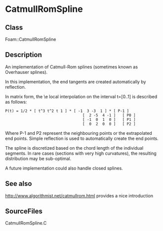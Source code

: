 # CatmullRomSpline 
## Class
Foam::CatmullRomSpline

## Description
An implementation of Catmull-Rom splines
(sometimes known as Overhauser splines).

In this implementation, the end tangents are created automatically
by reflection.

In matrix form, the \e local interpolation on the interval t=[0..1] is
described as follows:
```
P(t) = 1/2 * [ t^3 t^2 t 1 ] * [ -1  3 -3  1 ] * [ P-1 ]
                                   [  2 -5  4 -1 ]   [ P0 ]
                                   [ -1  0  1  0 ]   [ P1 ]
                                   [  0  2  0  0 ]   [ P2 ]
```

Where P-1 and P2 represent the neighbouring points or the extrapolated
end points. Simple reflection is used to automatically create the end
points.

The spline is discretized based on the chord length of the individual
segments. In rare cases (sections with very high curvatures), the
resulting distribution may be sub-optimal.

A future implementation could also handle closed splines.

## See also
http://www.algorithmist.net/catmullrom.html provides a nice
introduction

## SourceFiles
CatmullRomSpline.C

